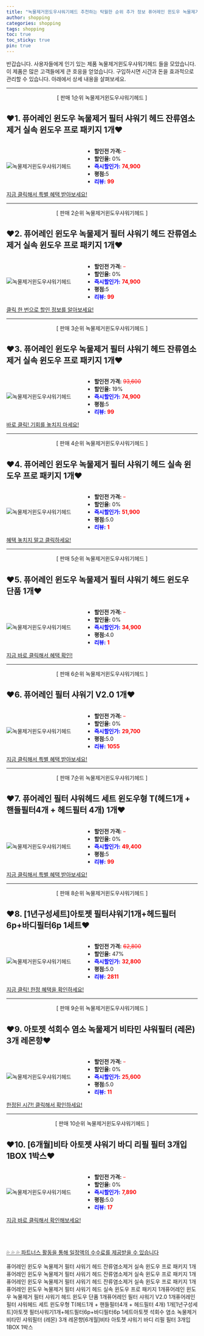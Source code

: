 ```yaml
---
title: "녹물제거윈도우샤워기헤드 추천하는 탁월한 순위 추가 정보 퓨어레인 윈도우 녹물제거 필터 샤워기"
author: shopping
categories: shopping
tags: shopping
toc: true
toc_sticky: true
pin: true
---
```

반갑습니다. 사용자들에게 인기 있는 제품 녹물제거윈도우샤워기헤드 들을 모았습니다. 이 제품은 많은 고객들에게 큰 호응을 얻었습니다. 구입하시면 시간과 돈을 효과적으로 관리할 수 있습니다. 아래에서 상세 내용을 살펴보세요.

---
<p class="toplist" style="margin: 0 auto; display: block; width: fit-content;">[ 판매 1순위 녹물제거윈도우샤워기헤드 ]</p>

<h2><strong>❤️1. 퓨어레인 윈도우 녹물제거 필터 샤워기 헤드 잔류염소제거 실속 윈도우 프로 패키지 1개❤️</strong></h2>

<div style="display: flex; align-items: center;">
    <div style="flex: 0.4;">
        <img src="https://thumbnail9.coupangcdn.com/thumbnails/remote/230x230ex/image/vendor_inventory/2ec4/a3d9425035cb3d5eff002878364de2c38d6f14cedd19b1df757e0ff30755.jpeg" alt="녹물제거윈도우샤워기헤드" style="max-width: 100%;">
    </div>
    <div style="flex: 0.6; margin-left: 10px;">
        <ul>
            <li><strong>할인전 가격:</strong> <del style="color: red;">-</del></li>
            <li><strong>할인율:</strong> 0%</li>
            <li><span style='color:blue'><strong>즉시할인가:</strong></span> <span style='color:red'><strong>74,900</strong></span></li>
            <li><strong>평점:</strong>5</li>
            <li><span style='color:blue'><strong>리뷰:</strong></span> <span style='color:red'><strong>99</strong></span></li>
        </ul>
    </div>
</div>
<div class="center">
    <a href="https://selin100587001.github.io?lptag=AF9450613&subid=githubio&pageKey=7216909737&traceid=V0-153&itemId=18278490144&vendorItemId=85424496589" class="myButton">
        지금 클릭해서 특별 혜택 받아보세요!
    </a>
</div>


---
<p class="toplist" style="margin: 0 auto; display: block; width: fit-content;">[ 판매 2순위 녹물제거윈도우샤워기헤드 ]</p>

<h2><strong>❤️2. 퓨어레인 윈도우 녹물제거 필터 샤워기 헤드 잔류염소제거 실속 윈도우 프로 패키지 1개❤️</strong></h2>

<div style="display: flex; align-items: center;">
    <div style="flex: 0.4;">
        <img src="https://thumbnail9.coupangcdn.com/thumbnails/remote/230x230ex/image/vendor_inventory/382d/6116de585e3361e9c0512181dfc209ac5924c2bf09b3a70ed620f6b48f91.jpg" alt="녹물제거윈도우샤워기헤드" style="max-width: 100%;">
    </div>
    <div style="flex: 0.6; margin-left: 10px;">
        <ul>
            <li><strong>할인전 가격:</strong> <del style="color: red;">-</del></li>
            <li><strong>할인율:</strong> 0%</li>
            <li><span style='color:blue'><strong>즉시할인가:</strong></span> <span style='color:red'><strong>74,900</strong></span></li>
            <li><strong>평점:</strong>5</li>
            <li><span style='color:blue'><strong>리뷰:</strong></span> <span style='color:red'><strong>99</strong></span></li>
        </ul>
    </div>
</div>
<div class="center">
    <a href="https://selin100587001.github.io?lptag=AF9450613&subid=githubio&pageKey=7809017565&traceid=V0-153&itemId=21174463587&vendorItemId=89257482229" class="myButton">
        클릭 한 번으로 할인 정보를 알아보세요!
    </a>
</div>


---
<p class="toplist" style="margin: 0 auto; display: block; width: fit-content;">[ 판매 3순위 녹물제거윈도우샤워기헤드 ]</p>

<h2><strong>❤️3. 퓨어레인 윈도우 녹물제거 필터 샤워기 헤드 잔류염소제거 실속 윈도우 프로 패키지 1개❤️</strong></h2>

<div style="display: flex; align-items: center;">
    <div style="flex: 0.4;">
        <img src="https://thumbnail9.coupangcdn.com/thumbnails/remote/230x230ex/image/vendor_inventory/ea0b/dc1573c50266a538c949b1e8c94de6f9791d2ee43edee0e39efc5d43930b.jpg" alt="녹물제거윈도우샤워기헤드" style="max-width: 100%;">
    </div>
    <div style="flex: 0.6; margin-left: 10px;">
        <ul>
            <li><strong>할인전 가격:</strong> <del style="color: red;">93,600</del></li>
            <li><strong>할인율:</strong> 19%</li>
            <li><span style='color:blue'><strong>즉시할인가:</strong></span> <span style='color:red'><strong>74,900</strong></span></li>
            <li><strong>평점:</strong>5</li>
            <li><span style='color:blue'><strong>리뷰:</strong></span> <span style='color:red'><strong>99</strong></span></li>
        </ul>
    </div>
</div>
<div class="center">
    <a href="https://selin100587001.github.io?lptag=AF9450613&subid=githubio&pageKey=7741104011&traceid=V0-153&itemId=20827176852&vendorItemId=90340835527" class="myButton">
        바로 클릭! 기회를 놓치지 마세요!
    </a>
</div>


---
<p class="toplist" style="margin: 0 auto; display: block; width: fit-content;">[ 판매 4순위 녹물제거윈도우샤워기헤드 ]</p>

<h2><strong>❤️4. 퓨어레인 윈도우 녹물제거 필터 샤워기 헤드 실속 윈도우 프로 패키지 1개❤️</strong></h2>

<div style="display: flex; align-items: center;">
    <div style="flex: 0.4;">
        <img src="https://thumbnail8.coupangcdn.com/thumbnails/remote/230x230ex/image/vendor_inventory/812f/f46d74fc3a8489be76a886e0998702719af8e5cc1f03ee06c5f640c1f21f.jpg" alt="녹물제거윈도우샤워기헤드" style="max-width: 100%;">
    </div>
    <div style="flex: 0.6; margin-left: 10px;">
        <ul>
            <li><strong>할인전 가격:</strong> <del style="color: red;">-</del></li>
            <li><strong>할인율:</strong> 0%</li>
            <li><span style='color:blue'><strong>즉시할인가:</strong></span> <span style='color:red'><strong>51,900</strong></span></li>
            <li><strong>평점:</strong>5.0</li>
            <li><span style='color:blue'><strong>리뷰:</strong></span> <span style='color:red'><strong>1</strong></span></li>
        </ul>
    </div>
</div>
<div class="center">
    <a href="https://selin100587001.github.io?lptag=AF9450613&subid=githubio&pageKey=6716402104&traceid=V0-153&itemId=15609638221&vendorItemId=82827800964" class="myButton">
        혜택 놓치지 말고 클릭하세요!
    </a>
</div>


---
<p class="toplist" style="margin: 0 auto; display: block; width: fit-content;">[ 판매 5순위 녹물제거윈도우샤워기헤드 ]</p>

<h2><strong>❤️5. 퓨어레인 윈도우 녹물제거 필터 샤워기 헤드 윈도우 단품 1개❤️</strong></h2>

<div style="display: flex; align-items: center;">
    <div style="flex: 0.4;">
        <img src="https://thumbnail6.coupangcdn.com/thumbnails/remote/230x230ex/image/vendor_inventory/9a3b/b54fd88a6aedc7bea7dfb45b79145d0f69b0755a593e1acdde9dd2943e7a.jpg" alt="녹물제거윈도우샤워기헤드" style="max-width: 100%;">
    </div>
    <div style="flex: 0.6; margin-left: 10px;">
        <ul>
            <li><strong>할인전 가격:</strong> <del style="color: red;">-</del></li>
            <li><strong>할인율:</strong> 0%</li>
            <li><span style='color:blue'><strong>즉시할인가:</strong></span> <span style='color:red'><strong>34,900</strong></span></li>
            <li><strong>평점:</strong>4.0</li>
            <li><span style='color:blue'><strong>리뷰:</strong></span> <span style='color:red'><strong>1</strong></span></li>
        </ul>
    </div>
</div>
<div class="center">
    <a href="https://selin100587001.github.io?lptag=AF9450613&subid=githubio&pageKey=6746648470&traceid=V0-153&itemId=15765069399&vendorItemId=82978467893" class="myButton">
        지금 바로 클릭해서 혜택 확인!
    </a>
</div>


---
<p class="toplist" style="margin: 0 auto; display: block; width: fit-content;">[ 판매 6순위 녹물제거윈도우샤워기헤드 ]</p>

<h2><strong>❤️6. 퓨어레인 필터 샤워기 V2.0 1개❤️</strong></h2>

<div style="display: flex; align-items: center;">
    <div style="flex: 0.4;">
        <img src="https://thumbnail8.coupangcdn.com/thumbnails/remote/230x230ex/image/retail/images/2020/08/31/15/6/37e08027-8010-4a21-870f-4d853ef1f84f.jpg" alt="녹물제거윈도우샤워기헤드" style="max-width: 100%;">
    </div>
    <div style="flex: 0.6; margin-left: 10px;">
        <ul>
            <li><strong>할인전 가격:</strong> <del style="color: red;">-</del></li>
            <li><strong>할인율:</strong> 0%</li>
            <li><span style='color:blue'><strong>즉시할인가:</strong></span> <span style='color:red'><strong>29,700</strong></span></li>
            <li><strong>평점:</strong>5.0</li>
            <li><span style='color:blue'><strong>리뷰:</strong></span> <span style='color:red'><strong>1055</strong></span></li>
        </ul>
    </div>
</div>
<div class="center">
    <a href="https://selin100587001.github.io?lptag=AF9450613&subid=githubio&pageKey=2044024631&traceid=V0-153&itemId=3474927903&vendorItemId=71461252280" class="myButton">
        지금 클릭해서 특별 혜택 받아보세요!
    </a>
</div>


---
<p class="toplist" style="margin: 0 auto; display: block; width: fit-content;">[ 판매 7순위 녹물제거윈도우샤워기헤드 ]</p>

<h2><strong>❤️7. 퓨어레인 필터 샤워헤드 세트 윈도우형 T(헤드1개 + 핸들필터4개 + 헤드필터 4개) 1개❤️</strong></h2>

<div style="display: flex; align-items: center;">
    <div style="flex: 0.4;">
        <img src="https://thumbnail10.coupangcdn.com/thumbnails/remote/230x230ex/image/vendor_inventory/6a99/e39da0669e8f0037fea9cdb3ecaa28d9d084b54c17807ec13df2fb52a12a.png" alt="녹물제거윈도우샤워기헤드" style="max-width: 100%;">
    </div>
    <div style="flex: 0.6; margin-left: 10px;">
        <ul>
            <li><strong>할인전 가격:</strong> <del style="color: red;">-</del></li>
            <li><strong>할인율:</strong> 0%</li>
            <li><span style='color:blue'><strong>즉시할인가:</strong></span> <span style='color:red'><strong>49,400</strong></span></li>
            <li><strong>평점:</strong>5</li>
            <li><span style='color:blue'><strong>리뷰:</strong></span> <span style='color:red'><strong>99</strong></span></li>
        </ul>
    </div>
</div>
<div class="center">
    <a href="https://selin100587001.github.io?lptag=AF9450613&subid=githubio&pageKey=7236920152&traceid=V0-153&itemId=18377849096&vendorItemId=85521153435" class="myButton">
        지금 클릭해서 특별 혜택 받아보세요!
    </a>
</div>


---
<p class="toplist" style="margin: 0 auto; display: block; width: fit-content;">[ 판매 8순위 녹물제거윈도우샤워기헤드 ]</p>

<h2><strong>❤️8. [1년구성세트]아토젯 필터샤워기1개+헤드필터6p+바디필터6p 1세트❤️</strong></h2>

<div style="display: flex; align-items: center;">
    <div style="flex: 0.4;">
        <img src="https://thumbnail7.coupangcdn.com/thumbnails/remote/230x230ex/image/vendor_inventory/fda7/4d871ec9480f4f7ee882acd9ba14ea168bb7af5e8afd93e6a6c161ea7eb6.jpg" alt="녹물제거윈도우샤워기헤드" style="max-width: 100%;">
    </div>
    <div style="flex: 0.6; margin-left: 10px;">
        <ul>
            <li><strong>할인전 가격:</strong> <del style="color: red;">62,800</del></li>
            <li><strong>할인율:</strong> 47%</li>
            <li><span style='color:blue'><strong>즉시할인가:</strong></span> <span style='color:red'><strong>32,800</strong></span></li>
            <li><strong>평점:</strong>5.0</li>
            <li><span style='color:blue'><strong>리뷰:</strong></span> <span style='color:red'><strong>2811</strong></span></li>
        </ul>
    </div>
</div>
<div class="center">
    <a href="https://selin100587001.github.io?lptag=AF9450613&subid=githubio&pageKey=6807256453&traceid=V0-153&itemId=16092458152&vendorItemId=83290107498" class="myButton">
        지금 클릭! 한정 혜택을 확인하세요!
    </a>
</div>


---
<p class="toplist" style="margin: 0 auto; display: block; width: fit-content;">[ 판매 9순위 녹물제거윈도우샤워기헤드 ]</p>

<h2><strong>❤️9. 아토젯 석회수 염소 녹물제거 비타민 샤워필터 (레몬) 3개 레몬향❤️</strong></h2>

<div style="display: flex; align-items: center;">
    <div style="flex: 0.4;">
        <img src="https://thumbnail9.coupangcdn.com/thumbnails/remote/230x230ex/image/vendor_inventory/f3d9/4b10f8d67d0dcfb98016f107a3e026c42a0dd945b9ba10db3e3f5a6d08ab.jpg" alt="녹물제거윈도우샤워기헤드" style="max-width: 100%;">
    </div>
    <div style="flex: 0.6; margin-left: 10px;">
        <ul>
            <li><strong>할인전 가격:</strong> <del style="color: red;">-</del></li>
            <li><strong>할인율:</strong> 0%</li>
            <li><span style='color:blue'><strong>즉시할인가:</strong></span> <span style='color:red'><strong>25,600</strong></span></li>
            <li><strong>평점:</strong>5.0</li>
            <li><span style='color:blue'><strong>리뷰:</strong></span> <span style='color:red'><strong>11</strong></span></li>
        </ul>
    </div>
</div>
<div class="center">
    <a href="https://selin100587001.github.io?lptag=AF9450613&subid=githubio&pageKey=1552758218&traceid=V0-153&itemId=2656135176&vendorItemId=4649227405" class="myButton">
        한정된 시간! 클릭해서 확인하세요!
    </a>
</div>


---
<p class="toplist" style="margin: 0 auto; display: block; width: fit-content;">[ 판매 10순위 녹물제거윈도우샤워기헤드 ]</p>

<h2><strong>❤️10. [6개월]비타 아토젯 샤워기 바디 리필 필터 3개입 1BOX 1박스❤️</strong></h2>

<div style="display: flex; align-items: center;">
    <div style="flex: 0.4;">
        <img src="https://thumbnail9.coupangcdn.com/thumbnails/remote/230x230ex/image/vendor_inventory/fa6d/134fe9feecccf521861dc4b6191c7ab809ae8b8ccda0cc207b4d22b5e316.jpg" alt="녹물제거윈도우샤워기헤드" style="max-width: 100%;">
    </div>
    <div style="flex: 0.6; margin-left: 10px;">
        <ul>
            <li><strong>할인전 가격:</strong> <del style="color: red;">-</del></li>
            <li><strong>할인율:</strong> 0%</li>
            <li><span style='color:blue'><strong>즉시할인가:</strong></span> <span style='color:red'><strong>7,890</strong></span></li>
            <li><strong>평점:</strong>5.0</li>
            <li><span style='color:blue'><strong>리뷰:</strong></span> <span style='color:red'><strong>17</strong></span></li>
        </ul>
    </div>
</div>
<div class="center">
    <a href="https://selin100587001.github.io?lptag=AF9450613&subid=githubio&pageKey=1630123926&traceid=V0-153&itemId=2780616461&vendorItemId=70770381002" class="myButton">
        지금 바로 클릭해서 확인해보세요!
    </a>
</div>

<br><br><br>[💦 💦 💦 파트너스 활동을 통해 일정액의 수수료를 제공받을 수 있습니다](https://link.coupang.com/a/bcpT2c)<br><br>퓨어레인 윈도우 녹물제거 필터 샤워기 헤드 잔류염소제거 실속 윈도우 프로 패키지 1개퓨어레인 윈도우 녹물제거 필터 샤워기 헤드 잔류염소제거 실속 윈도우 프로 패키지 1개퓨어레인 윈도우 녹물제거 필터 샤워기 헤드 잔류염소제거 실속 윈도우 프로 패키지 1개퓨어레인 윈도우 녹물제거 필터 샤워기 헤드 실속 윈도우 프로 패키지 1개퓨어레인 윈도우 녹물제거 필터 샤워기 헤드 윈도우 단품 1개퓨어레인 필터 샤워기 V2.0 1개퓨어레인 필터 샤워헤드 세트 윈도우형 T(헤드1개 + 핸들필터4개 + 헤드필터 4개) 1개[1년구성세트]아토젯 필터샤워기1개+헤드필터6p+바디필터6p 1세트아토젯 석회수 염소 녹물제거 비타민 샤워필터 (레몬) 3개 레몬향[6개월]비타 아토젯 샤워기 바디 리필 필터 3개입 1BOX 1박스